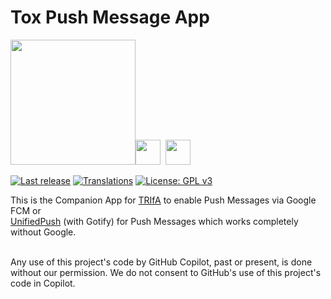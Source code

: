 # Tox Push Message App

<a href="https://github.com/zoff99/ToxAndroidRefImpl"><img src="https://raw.githubusercontent.com/zoff99/ToxAndroidRefImpl/zoff99/dev003/android-refimpl-app/app/src/main/res/drawable/web_hi_res_512.png" width="200"></a><a href="https://unifiedpush.org/"><img src="https://raw.githubusercontent.com/zoff99/tox_push_msg_app/master/doc/76251555.png" width="40"></a>&nbsp;&nbsp;<a href="https://unifiedpush.org/users/distributors/gotify/"><img src="https://raw.githubusercontent.com/zoff99/tox_push_msg_app/master/doc/36410427.png" width="40"></a>

[![Last release](https://img.shields.io/github/v/release/zoff99/tox_push_msg_app)](https://github.com/zoff99/tox_push_msg_app/releases/latest)
[![Translations](https://hosted.weblate.org/widgets/trifa-a-tox-client-for-android/-/svg-badge.svg)](https://hosted.weblate.org/engage/trifa-a-tox-client-for-android/)
[![License: GPL v3](https://img.shields.io/badge/License-GPL%20v3-blue.svg)](https://www.gnu.org/licenses/gpl-3.0.en.html)

This is the Companion App for [TRIfA](https://github.com/zoff99/ToxAndroidRefImpl) to enable Push Messages via Google FCM or<br>
[UnifiedPush](https://unifiedpush.org/users/distributors/gotify/) (with Gotify) for Push Messages which works completely without Google.

<br>
Any use of this project's code by GitHub Copilot, past or present, is done
without our permission.  We do not consent to GitHub's use of this project's
code in Copilot.
